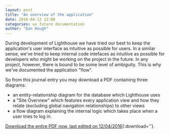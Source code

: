 ```yaml
---
layout: post
title: "An overview of the application"
date: 2016-04-12 12:00
categories: ux future documentation
author: "Dan Hough"
---
```


During development of Lighthouse we have tried our best to keep the
application's user interface as intuitive as possible for users. In a similar
sense, we've tried to keep internal code intefaces as intuitive as possible for
developers who might be working on the project in the future. In any project,
however, there is bound to be some level of ambiguity. This is why we've
documented the application "flow".

So from this journal entry you may download a PDF containing three diagrams:

* an entity-relationship diagram for the database which Lighthouse uses
* a "Site Overview" which features every application view and how they relate 
(excluding global navigation relationships) to other views
* a flow diagram explaining the internal logic which takes place when a user
tries to log in.

[Download the entire PDF now, last edited on 12/04/2016](/files/lighthouseDiagrams-20160412.pdf?dl=1){:download=''}.
